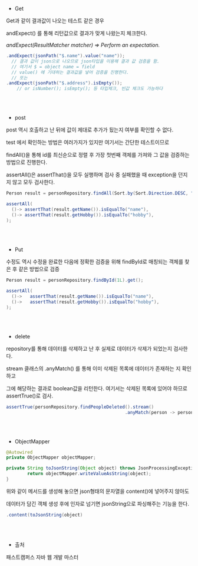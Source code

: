 * Get

Get과 같이 결과값이 나오는 테스트 같은 경우 

andExpect() 를 통해 리턴값으로 결과가 맞게 나왔는지 체크한다.

*andExpect(ResultMatcher matcher) => Perform an expectation.*

```java
.andExpect(jsonPath("$.name").value("name"));
  // 결과 값이 json으로 나오므로 json타입을 이용해 결과 값 검증을 함.
  // 여기서 $ = object name = field 
  // value() 에 기대하는 결과값을 넣어 검증을 진행한다. 
  // 또는
.andExpect(jsonPath("$.address").isEmpty());
	// or isNumber(); isEmpty(); 등 타입체크, 빈값 체크도 가능하다  

```

<br/>

<br/>

* post

post 역시 호출하고 난 뒤에 값이 제대로 추가가 됬는지 여부를 확인할 수 없다.

test 에서 확인하는 방법은 여러가지가 있지만 여기서는 간단한 테스트이므로

findAll()을 통해 id를 최신순으로 정렬 후 가장 첫번째 객체를 가져와 그 값을 검증하는 방법으로 진행한다.

assertAll()은 assertThat()을 모두 실행하며 검사 중 실패했을 때 exception을 던지지 않고 모두 검사한다. 

```java
Person result = personRepository.findAll(Sort.by(Sort.Direction.DESC, "id")).get(0);

assertAll(
  ()-> assertThat(result.getName()).isEqualTo("name"),
  ()-> assertThat(result.getHobby()).isEqualTo("hobby"),
);

```

<br/>

<br/>

* Put

수정도 역시 수정을 완료한 다음에 정확한 검증을 위해 findById로 매칭되는 객체를 찾은 후 같은 방법으로 검증

```java
Person result = personRepository.findById(1L).get();
    
assertAll(
  ()->   assertThat(result.getName()).isEqualTo("name"),
  ()->   assertThat(result.getHobby()).isEqualTo("hobby"),
);
```

<br/>

<br/>

* delete

repository를 통해 데이터를 삭제하고 난 후 실제로 데이터가 삭제가 되었는지 검사한다.

stream 클래스의 .anyMatch() 를 통해  이미 삭제된 목록에 데이터가 존재하는 지 확인하고

그에 해당하는 결과로 boolean값을 리턴한다. 여기서는 삭제된 목록에 있어야 하므로  assertTrue()로 검사.

```java
assertTrue(personRepository.findPeopleDeleted().stream()
        									 .anyMatch(person -> person.getId().equals(1L)));

```

<br/>

<br/>

* ObjectMapper

```java
@Autowired
private ObjectMapper objectMapper;

private String toJsonString(Object object) throws JsonProcessingException {
        return objectMapper.writeValueAsString(object);
}
```

위와 같이 메서드를 생성해 놓으면 json형태의 문자열을 content()에 넣어주지 않아도

데이터가 담긴 객체 생성 후에 인자로 넘기면 jsonString으로 파싱해주는 기능을 한다.

```java
.content(toJsonString(object)
```

<br/>

<br/>

* 출처

패스트캠퍼스 자바 웹 개발 마스터

